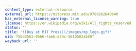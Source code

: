 ```yaml
---
content_type: external-resource
external_url: https://mitpress.mit.edu/9780262640640
has_external_license_warning: true
license: https://en.wikipedia.org/wiki/All_rights_reserved
status: ''
title: '![Buy at MIT Press](/images/mp_logo.gif)'
uid: f5bd3563-0666-4aeb-a24c-5610583ab80f
wayback_url: ''
---
```

